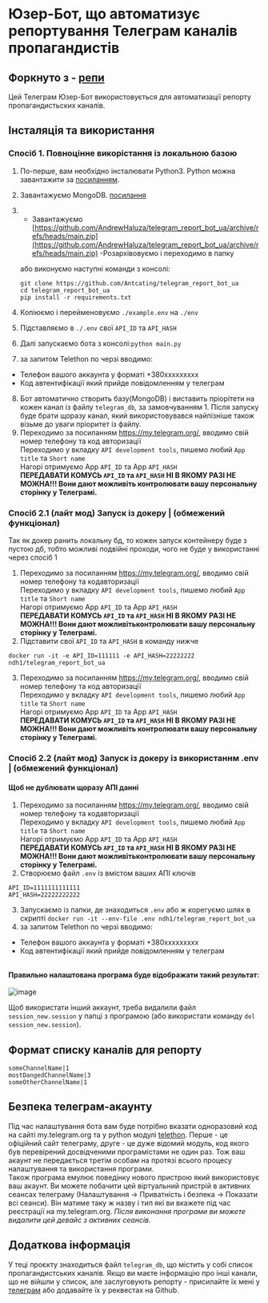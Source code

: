# Юзер-Бот, що автоматизує репортування Телеграм каналів пропагандистів

## Форкнуто з - [репи](https://github.com/Antcating/telegram_report_bot_ua)

Цей Телеграм Юзер-Бот використовується для автоматизації репорту пропагандистьских каналів.



## Інсталяція та використання
### Спосіб 1. Повноцінне викорістання із локальною базою
1. По-перше, вам необхідно інсталювати Python3. Python можна завантажити за [посиланням](https://www.python.org/).
2. Завантажуємо MongoDB. [посилання](https://www.mongodb.com/try/download/community?tck=docs_server)
3. 
    - Завантажуємо  [https://github.com/AndrewHaluza/telegram_report_bot_ua/archive/refs/heads/main.zip](https://github.com/AndrewHaluza/telegram_report_bot_ua/archive/refs/heads/main.zip)
    -Розархівовуємо і переходимо в папку

    або виконуємо наступні команди з консолі:
    ```
    git clone https://github.com/Antcating/telegram_report_bot_ua
    cd telegram_report_bot_ua
    pip install -r requirements.txt
    ```


4. Копіюємо і перейменовуємо `./example.env` на `./env`
5. Підставляємо в `./.env` свої `API_ID` та `API_HASH`
6. Далі запускаємо бота з консолі:`python main.py`
7. за запитом Telethon по черзі вводимо:
- Телефон вашого аккаунта у форматі +380ххххххххх
- Код автентифікації який прийде повідомленням у телеграм
8. Бот автоматично створить базу(MongoDB) і виставить пріорітети на кожен канал із файлу `telegram_db`, за замовчуванням 1. Після запуску буде брати щоразу канал, який використовувався найпізніше також візьме до уваги пріоритет із файлу.
9. Переходимо за посиланням https://my.telegram.org/, вводимо свій номер телефону та код авторизації
   <br>Переходимо у вкладку `API development tools`, пишемо любий `App title` та `Short name`
   <br>Нагорі отримуємо App `API_ID` та App `API_HASH`
   <br>**ПЕРЕДАВАТИ КОМУСЬ `API_ID` та `API_HASH` НІ В ЯКОМУ РАЗІ НЕ МОЖНА!!! Вони дают можливіть контролювати вашу персональну сторінку у Телеграмі.**

### Спосіб 2.1 (лайт мод) Запуск із докеру | (обмежений функціонал) 
Так як докер ранить локальну бд, то кожен запуск контейнеру буде з пустою дб, тобто можливі подвійні проходи, чого не буде у  використанні через спосіб 1
1. Переходимо за посиланням https://my.telegram.org/, вводимо свій номер телефону та кодавторизації
<br>Переходимо у вкладку `API development tools`, пишемо любий `App title` та `Short name`
<br>Нагорі отримуємо App `API_ID` та App `API_HASH`
<br>**ПЕРЕДАВАТИ КОМУСЬ `API_ID` та `API_HASH` НІ В ЯКОМУ РАЗІ НЕ МОЖНА!!! Вони дают можливітьконтролювати вашу персональну сторінку у Телеграмі.**
2. Підставити свої `API_ID` та `API_HASH` в команду нижче

`docker run -it -e API_ID=111111 -e API_HASH=22222222 ndh1/telegram_report_bot_ua`

3. Переходимо за посиланням https://my.telegram.org/, вводимо свій номер телефону та код авторизації
   <br>Переходимо у вкладку `API development tools`, пишемо любий `App title` та `Short name`
   <br>Нагорі отримуємо App `API_ID` та App `API_HASH`
   <br>**ПЕРЕДАВАТИ КОМУСЬ `API_ID` та `API_HASH` НІ В ЯКОМУ РАЗІ НЕ МОЖНА!!! Вони дают можливіть контролювати вашу персональну сторінку у Телеграмі.**

### Спосіб 2.2 (лайт мод) Запуск із докеру  із використаннм .env | (обмежений функціонал)
#### Щоб не дублювати щоразу АПІ данні
 1) Переходимо за посиланням https://my.telegram.org/, вводимо свій номер телефону та кодавторизації
<br>Переходимо у вкладку `API development tools`, пишемо любий `App title` та `Short name`
<br>Нагорі отримуємо App `API_ID` та App `API_HASH`
<br>**ПЕРЕДАВАТИ КОМУСЬ `API_ID` та `API_HASH` НІ В ЯКОМУ РАЗІ НЕ МОЖНА!!! Вони дают можливітьконтролювати вашу персональну сторінку у Телеграмі.**
 2) Cтворюємо файл `.env` із вмістом ваших АПІ ключів 
 ```
 API_ID=1111111111111
 API_HASH=22222222222
 ```
 3) Запускаємо із папки, де знаходиться `.env` або ж корегуємо шлях в скрипті
 `docker run -it --env-file .env ndh1/telegram_report_bot_ua`
 4) за запитом Telethon по черзі вводимо:
 - Телефон вашого аккаунта у форматі +380ххххххххх
 - Код автентифікації який прийде повідомленням у телеграм

<br>**Правильно налаштована програма буде відображати такий результат:**
<br><br>![image](https://user-images.githubusercontent.com/39994538/155859028-e83b5228-e711-4f21-bf4e-db9b1cfccb24.png)

Щоб використати інший аккаунт, треба видалили файл `session_new.session` у папці з програмою (або використати команду `del session_new.session`).

## Формат списку каналів для репорту
    someChannelName|1
    mostDangedChannelName|3
    someOtherChannelName|1
    

## Безпека телеграм-акаунту

Під час налаштування бота вам буде потрібно вказати одноразовий код на сайті my.telegram.org та у python модулі [telethon](https://github.com/LonamiWebs/Telethon). Перше - це офіційний сайт телеграму, друге - це дуже відомий модуль, код якого був перевірений досвідченими програмістами не один раз. Тож ваш акаунт не передається третім особам на протязі всього процесу налаштування та використання програми.
<br>Також програма емулює поведінку нового пристрою який використовує ваш акаунт. Ви можете побачити цей віртуальний пристрій в активних сеансах телеграму (Налаштування -> Приватність і безпека -> Показати всі сеанси). Він матиме таку ж назву і тип які ви вкажете під час реєстрації на my.telegram.org. _Після виконання програми ви можете видалити цей девайс з активних сеансів._

## Додаткова інформація

У теці проєкту знаходиться файл `telegram_db`, що містить у собі список пропагандистських каналів. Якщо ви маєте інформацію про інші канали, що не війшли у список, але заслуговують репорту - присилайте їх мені у [телеграм](https://www.t.me/Achating) або додавайте їх у реквестах на Github.
```
